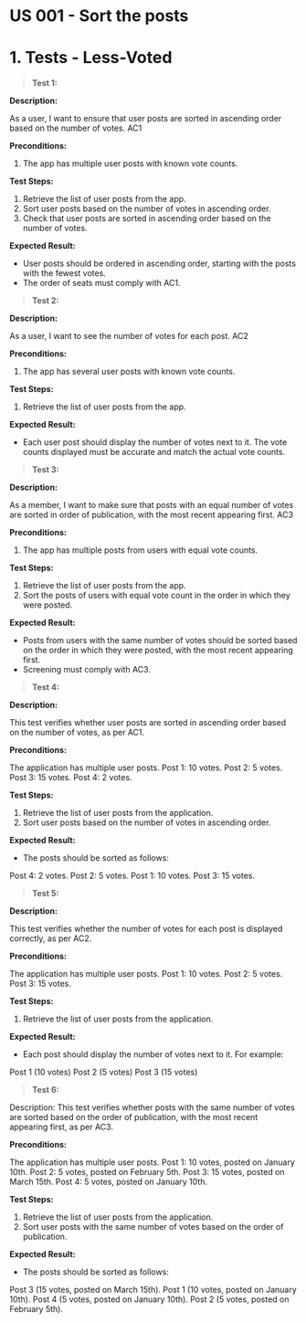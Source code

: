 # US 001 - Sort the posts

# 1. Tests - Less-Voted

> **Test 1:** 

**Description:**

As a user, I want to ensure that user posts are sorted in ascending order based on the number of votes. AC1 

**Preconditions:**

1. The app has multiple user posts with known vote counts.

**Test Steps:**

1. Retrieve the list of user posts from the app.
2. Sort user posts based on the number of votes in ascending order.
3. Check that user posts are sorted in ascending order based on the number of votes.

**Expected Result:**

- User posts should be ordered in ascending order, starting with the posts with the fewest votes.
- The order of seats must comply with AC1.

> **Test 2:** 

**Description:**

As a user, I want to see the number of votes for each post. AC2

**Preconditions:**

1. The app has several user posts with known vote counts.

**Test Steps:**

1. Retrieve the list of user posts from the app.

**Expected Result:**

- Each user post should display the number of votes next to it.
The vote counts displayed must be accurate and match the actual vote counts.

> **Test 3:** 

**Description:**

As a member, I want to make sure that posts with an equal number of votes are sorted in order of publication, with the most recent appearing first. AC3

**Preconditions:**

1. The app has multiple posts from users with equal vote counts.

**Test Steps:**

1. Retrieve the list of user posts from the app.
2. Sort the posts of users with equal vote count in the order in which they were posted.

**Expected Result:**

- Posts from users with the same number of votes should be sorted based on the order in which they were posted, with the most recent appearing first.
- Screening must comply with AC3.

> **Test 4:** 

**Description:**

 This test verifies whether user posts are sorted in ascending order based on the number of votes, as per AC1.

**Preconditions:**

The application has multiple user posts.
Post 1: 10 votes.
Post 2: 5 votes.
Post 3: 15 votes.
Post 4: 2 votes.

**Test Steps:**

1. Retrieve the list of user posts from the application.
2. Sort user posts based on the number of votes in ascending order.

**Expected Result:**
- The posts should be sorted as follows:

Post 4: 2 votes.
Post 2: 5 votes.
Post 1: 10 votes.
Post 3: 15 votes.

> **Test 5:**
 
 **Description:**

This test verifies whether the number of votes for each post is displayed correctly, as per AC2.

**Preconditions:**

The application has multiple user posts.
Post 1: 10 votes.
Post 2: 5 votes.
Post 3: 15 votes.

**Test Steps:**

1. Retrieve the list of user posts from the application.

**Expected Result:**
- Each post should display the number of votes next to it. For example:

Post 1 (10 votes)
Post 2 (5 votes)
Post 3 (15 votes)

> **Test 6:** 

Description: This test verifies whether posts with the same number of votes are sorted based on the order of publication, with the most recent appearing first, as per AC3.

**Preconditions:**

The application has multiple user posts.
Post 1: 10 votes, posted on January 10th.
Post 2: 5 votes, posted on February 5th.
Post 3: 15 votes, posted on March 15th.
Post 4: 5 votes, posted on January 10th.

**Test Steps:**

1. Retrieve the list of user posts from the application.
2. Sort user posts with the same number of votes based on the order of publication.

**Expected Result:**
- The posts should be sorted as follows:

Post 3 (15 votes, posted on March 15th).
Post 1 (10 votes, posted on January 10th).
Post 4 (5 votes, posted on January 10th).
Post 2 (5 votes, posted on February 5th).




